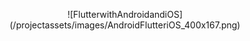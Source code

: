 <p align = "center">
![FlutterwithAndroidandiOS](/projectassets/images/AndroidFlutteriOS_400x167.png)
</p>
